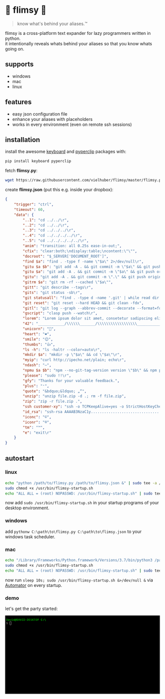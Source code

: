 # 🐨 flimsy 🐨

> know what's behind your aliases.™

flimsy is a cross-platform text expander for lazy programmers written in python.  
it intentionally reveals whats behind your aliases so that you know whats going on.

## supports

* windows
* mac
* linux

## features

* easy json configuration file
* enhance your aliases with placeholders
* works in every environment (even on remote ssh sessions)

## installation

install the awesome [keyboard](https://github.com/boppreh/keyboard) and [pyperclip](https://github.com/asweigart/pyperclip) packages with:
```bash
pip install keyboard pyperclip
```

fetch **flimsy.py**:
```bash
wget https://raw.githubusercontent.com/vielhuber/flimsy/master/flimsy.py
```

create **flimsy.json** (put this e.g. inside your dropbox):
```json
{
    "trigger": "ctrl",
    "timeout": 60,
    "data": {
        "..1": "cd ../../\r",
        "..2": "cd ../../\r",
        "..3": "cd ../../../\r",
        "..4": "cd ../../../../\r",
        "..5": "cd ../../../../../\r",
        "anim": "transition: all 0.25s ease-in-out;",
        "cfix": "clear:both;\ndisplay:table;\ncontent:\"\"",
        "docroot": "$_SERVER['DOCUMENT_ROOT']",
        "find $a": "find . -type f -name \"$a\" 2>/dev/null\r",
        "gitu $a $b": "git add -A . && git commit -m \"$a\" && git push origin HEAD && git tag -a \"$b\" -m \"$a\" && git push --tags\r",
        "gitu $a": "git add -A . && git commit -m \"$a\" && git push origin HEAD\r",
        "gitu": "git add -A . && git commit -m \".\" && git push origin HEAD\r",
        "gitrm $a": "git rm -rf --cached \"$a\"",
        "gitt": "git describe --tags\r",
        "gits": "git status -sb\r",
        "git statusall": "find . -type d -name '.git' | while read dir ; do sh -c \"if [ -z \\\"$(cd $dir/../ && git status --porcelain)\\\" ]; then tput setaf 2 && echo \\\"${dir//\\.git/} clean\\\"; else tput setaf 1 && echo \\\"${dir//\\.git/} modified\\\"; fi\" ; done\r",
        "git reset": "git reset --hard HEAD && git clean -fdx",
        "gitl": "git log --graph --abbrev-commit --decorate --format=format:\"%C(bold blue)%h%C(reset) - %C(bold green)(%ar)%C(reset) %C(white)%s%C(reset) %C(dim white)- %an%C(reset)%C(bold yellow)%d%C(reset)\" --all\r",
        "gscript": "clasp push --watch\r",
        "lorem": "Lorem ipsum dolor sit amet, consetetur sadipscing elitr, sed diam nonumy eirmod tempor invidunt ut labore et dolore magna aliquyam erat, sed diam voluptua. At vero eos et accusam et justo duo dolores et ea rebum. Stet clita kasd gubergren, no sea takimata sanctus est Lorem ipsum dolor sit amet. Lorem ipsum dolor sit amet, consetetur sadipscing elitr, sed diam nonumy eirmod tempor invidunt ut labore et dolore magna aliquyam erat, sed diam voluptua. At vero eos et accusam et justo duo dolores et ea rebum. Stet clita kasd gubergren, no sea takimata sanctus est Lorem ipsum dolor sit amet.",
        "42": "____________/\\\\\\_______/\\\\\\\\\\\\\\\\\\_____________\n___________/\\\\\\\\\\_____/\\\\\\///////\\\\\\__________\n__________/\\\\\\/\\\\\\____\\///______\\//\\\\\\________\n_________/\\\\\\/\\/\\\\\\______________/\\\\\\/________\n________/\\\\\\/__\\/\\\\\\___________/\\\\\\//_________\n_______/\\\\\\\\\\\\\\\\\\\\\\\\\\\\\\\\_____/\\\\\\//___________\n_______\\///////////\\\\\\//____/\\\\\\/_____________\n__________________\\/\\\\\\_____/\\\\\\\\\\\\\\\\\\\\\\\\\\\\\\__\n___________________\\///_____\\///////////////__",
        "unicorn": "🦄",
        "heart": "❤️",
        "smile": "😊",
        "thumbs": "👍",
        "ls -h": "ls -haltr --color=auto\r",
        "mkdir $a": "mkdir -p \"$a\" && cd \"$a\"\r",
        "myip": "curl http://ipecho.net/plain; echo\r",
        "ndash": "–",
        "npmu $a $b": "npm --no-git-tag-version version \"$b\" && npm publish && git add -A . && git commit -m \"$a\" && git push origin HEAD && git tag -a \"$b\" -m \"$a\" && git push --tags\r",
        "please": "sudo !!\r",
        "gfy": "Thanks for your valuable feedback.",
        "plus": "⁺",
        "quote": "&bdquo;&ldquo; „“",
        "unzip": "unzip file.zip -d .; rm -f file.zip",
        "zip": "zip -r file.zip .",
        "ssh customer-xy": "ssh -o TCPKeepAlive=yes -o StrictHostKeyChecking=no -p 22 -l username -i ~/.ssh/id_rsa host -t \"echo 'rm /tmp/initfile; source ~/.bashrc; cd folder; git status' > /tmp/initfile; bash --init-file /tmp/initfile\"\r",
        "id_rsa": "ssh-rsa AAAAB3NzaC1y...........................................................................................................................................................................................................................................................................................................................................................................................",
        "iconc": "©",
        "iconr": "®",
        "tm": "™",
        "e": "exit\r"
    }
}
```

## autostart

### linux

```bash
echo "python /path/to/flimsy.py /path/to/flimsy.json &" | sudo tee -a /usr/bin/flimsy-startup.sh
sudo chmod +x /usr/bin/flimsy-startup.sh
echo "ALL ALL = (root) NOPASSWD: /usr/bin/flimsy-startup.sh" | sudo tee -a /etc/sudoers
```

now add ```sudo /usr/bin/flimsy-startup.sh``` in your startup programs of your desktop environment.

### windows

add ```pythonw C:\path\to\flimsy.py C:\path\to\flimsy.json``` to your windows task scheduler.

### mac

```bash
echo "/Library/Frameworks/Python.framework/Versions/3.7/bin/python3 /path/to/flimsy.py /path/to/flimsy.json &" | sudo tee -a /usr/bin/flimsy-startup.sh
sudo chmod +x /usr/bin/flimsy-startup.sh
echo "ALL ALL = (root) NOPASSWD: /usr/bin/flimsy-startup.sh" | sudo tee -a /etc/sudoers
```

now run ```sleep 10s; sudo /usr/bin/flimsy-startup.sh &>/dev/null &``` via [Automator](https://stackoverflow.com/a/6445525/2068362) on every startup.

### demo

let's get the party started:

![demo](https://raw.githubusercontent.com/vielhuber/flimsy/master/flimsy.gif)